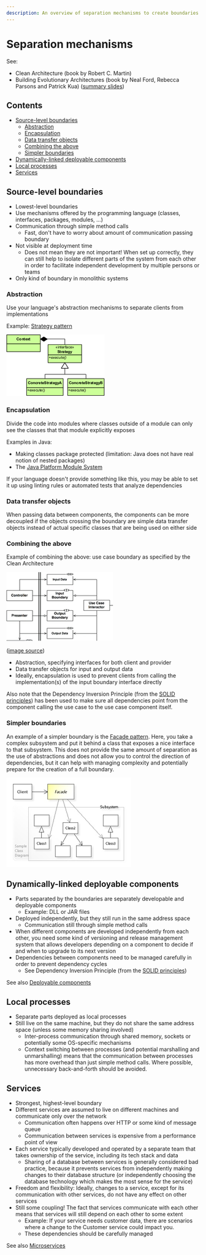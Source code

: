 ```yaml
---
description: An overview of separation mechanisms to create boundaries in your system
---
```


# Separation mechanisms

See:

-   Clean Architecture (book by Robert C. Martin)
-   Building Evolutionary Architectures (book by Neal Ford, Rebecca Parsons and Patrick Kua) ([summary slides](http://nealford.com/downloads/Evolutionary_Architecture_Keynote_by_Neal_Ford.pdf))

## Contents

-   [Source-level boundaries](#source-level-boundaries)
    -   [Abstraction](#abstraction)
    -   [Encapsulation](#encapsulation)
    -   [Data transfer objects](#data-transfer-objects)
    -   [Combining the above](#combining-the-above)
    -   [Simpler boundaries](#simpler-boundaries)
-   [Dynamically-linked deployable components](#dynamically-linked-deployable-components)
-   [Local processes](#local-processes)
-   [Services](#services)

## Source-level boundaries

-   Lowest-level boundaries
-   Use mechanisms offered by the programming language (classes, interfaces, packages, modules, …)
-   Communication through simple method calls
    -   Fast, don't have to worry about amount of communication passing boundary
-   Not visible at deployment time
    -   Does not mean they are not important! When set up correctly, they can still help to isolate different parts of the system from each other in order to facilitate independent development by multiple persons or teams
-   Only kind of boundary in monolithic systems

### Abstraction

Use your language's abstraction mechanisms to separate clients from implementations

Example: [Strategy pattern](https://en.wikipedia.org/wiki/Strategy_pattern)

![Strategy pattern](_img/Separation-mechanisms/strategy-pattern.png)

### Encapsulation

Divide the code into modules where classes outside of a module can only see the classes that that module explicitly exposes

Examples in Java:

-   Making classes package protected (limitation: Java does not have real notion of nested packages)
-   The [Java Platform Module System](../../java/Java-Platform-Module-System.md)

If your language doesn't provide something like this, you may be able to set it up using linting rules or automated tests that analyze dependencies

### Data transfer objects

When passing data between components, the components can be more decoupled if the objects crossing the boundary are simple data transfer objects instead of actual specific classes that are being used on either side

### Combining the above

Example of combining the above: use case boundary as specified by the Clean Architecture

![Clean Architecture boundary](_img/Separation-mechanisms/clean-architecture-boundary.jpg)

([image source](https://softwareengineering.stackexchange.com/questions/380251/clean-architecture-what-is-the-view-model))

-   Abstraction, specifying interfaces for both client and provider
-   Data transfer objects for input and output data
-   Ideally, encapsulation is used to prevent clients from calling the implementation(s) of the input boundary interface directly

Also note that the Dependency Inversion Principle (from the [SOLID principles](../oo-design/SOLID-principles.md)) has been used to make sure all dependencies point from the component calling the use case to the use case component itself.

### Simpler boundaries

An example of a simpler boundary is the [Facade pattern](https://en.wikipedia.org/wiki/Facade_pattern). Here, you take a complex subsystem and put it behind a class that exposes a nice interface to that subsystem. This does not provide the same amount of separation as the use of abstractions and does not allow you to control the direction of dependencies, but it can help with managing complexity and potentially prepare for the creation of a full boundary.

![Clean Architecture boundary](_img/Separation-mechanisms/facade-pattern.jpg)

## Dynamically-linked deployable components

-   Parts separated by the boundaries are separately developable and deployable components
    -   Example: DLL or JAR files
-   Deployed independently, but they still run in the same address space
    -   Communication still through simple method calls
-   When different components are developed independently from each other, you need some kind of versioning and release management system that allows developers depending on a component to decide if and when to upgrade to its next version
-   Dependencies between components need to be managed carefully in order to prevent dependency cycles
    -   See Dependency Inversion Principle (from the [SOLID principles](../oo-design/SOLID-principles.md))

See also [Deployable components](../Deployable-components.md)

## Local processes

-   Separate parts deployed as local processes
-   Still live on the same machine, but they do not share the same address space (unless some memory sharing involved)
    -   Inter-process communication through shared memory, sockets or potentially some OS-specific mechanisms
    -   Context switching between processes (and potential marshalling and unmarshalling) means that the communication between processes has more overhead than just simple method calls. Where possible, unnecessary back-and-forth should be avoided.

## Services

-   Strongest, highest-level boundary
-   Different services are assumed to live on different machines and communicate only over the network
    -   Communication often happens over HTTP or some kind of message queue
    -   Communication between services is expensive from a performance point of view
-   Each service typically developed and operated by a separate team that takes ownership of the service, including its tech stack and data
    -   Sharing of a database between services is generally considered bad practice, because it prevents services from independently making changes to their database structure (or independently choosing the database technology which makes the most sense for the service)
-   Freedom and flexibility: Ideally, changes to a service, except for its communication with other services, do not have any effect on other services
-   Still some coupling! The fact that services communicate with each other means that services will still depend on each other to some extent
    -   Example: If your service needs customer data, there are scenarios where a change to the Customer service could impact you.
    -   These dependencies should be carefully managed

See also [Microservices](../reference-architectures/Microservices.md)
